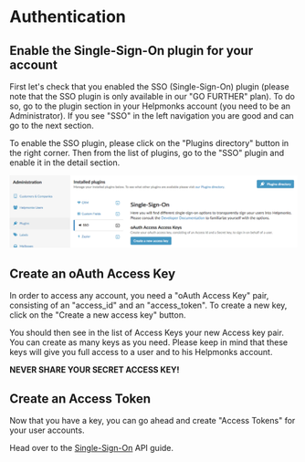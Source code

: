 # Authentication

## Enable the Single-Sign-On plugin for your account

First let's check that you enabled the SSO (Single-Sign-On) plugin (please note that the SSO plugin is only available in our "GO FURTHER" plan). To do so, go to the plugin section in your Helpmonks account (you need to be an Administrator). If you see "SSO" in the left navigation you are good and can go to the next section.

To enable the SSO plugin, please click on the "Plugins directory" button in the right corner. Then from the list of plugins, go to the "SSO" plugin and enable it in the detail section.

![](/images/sso_plugin.png)

## Create an oAuth Access Key

In order to access any account, you need a "oAuth Access Key" pair, consisting of an "access_id" and an "access_token". To create a new key, click on the "Create a new access key" button.

You should then see in the list of Access Keys your new Access key pair. You can create as many keys as you need. Please keep in mind that these keys will give you full access to a user and to his Helpmonks account.

**NEVER SHARE YOUR SECRET ACCESS KEY!**

## Create an Access Token

Now that you have a key, you can go ahead and create "Access Tokens" for your user accounts.

Head over to the [Single-Sign-On](/sso/token_create/) API guide.